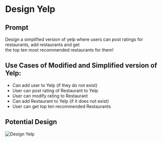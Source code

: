 # Design Yelp

## Prompt

Design a simplified version of yelp where users can post ratings for restaurants, add restaurants and get  
the top ten most recommended restaurants for them!

## Use Cases of Modified and Simplified version of Yelp:
* Can add user to Yelp (if they do not exist)
* User can post rating of Restaurant to Yelp 
* User can modify rating to Restaurant  
* Can add Restaurant to Yelp (if it does not exist)
* User can get top ten recommended Restaurants

## Potential Design 


![Design Yelp](https://res.cloudinary.com/outco-io/image/upload/v1537608852/Yelp%20Recommender.png)
